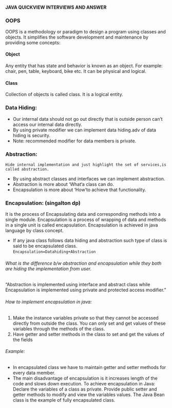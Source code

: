 #### JAVA QUICKVIEW INTERVIEWS AND ANSWER 
### OOPS
OOPS is a methodology or paradigm to design a program using classes and objects. It simplifies the software development and maintenance by providing some concepts:

#### Object 
Any entity that has state and behavior is known as an object. For example: chair, pen, table, keyboard, bike etc. It can be physical and logical.
#### Class
Collection of objects is called class. It is a logical entity.

### Data Hiding: 
- Our internal data should not go out directly that is outside person can’t access our internal data directly.
- By using private modifier we can implement data hiding.adv of data hiding is security.
- Note: recommended modifier for data members is private.

### Abstraction: 
	Hide internal implementation and just highlight the set of services,is called abstraction.
-  By using abstract classes and interfaces we can implement abstraction.
 - Abstraction is more about ‘What‘a class can do.
 - Encapsulation is more about ‘How‘to achieve that functionality.


### Encapsulation: (singalton dp)
It is the process of Encapsulating data and corresponding methods into a single module. Encapsulation is a process of wrapping of data and methods in a single unit is called encapsulation. Encapsulation is achieved in java language by class concept.
- If any java class follows data hiding and abstraction such type of class is said to be encapsulated class.   
         ```Encapsulation=Datahiding+Abstraction ```

###### What is the difference b/w abstraction and encapsulation while they both are hiding the implementation from user.
“Abstraction is implemented using interface and abstract class while Encapsulation is implemented using private and protected access modifier.”
###### How to implement encapsulation in java:
1) Make the instance variables private so that they cannot be accessed directly from outside the class. You can only set and get values of these variables through the methods of the class.
2) Have getter and setter methods in the class to set and get the values of the fields
###### Example:
- 	In encapsulated class we have to maintain getter and setter methods for every data member.
- The main disadvantage of encapsulation is it increases length of the code and slows down execution.
To achieve encapsulation in Java: Declare the variables of a class as private.
Provide public setter and getter methods to modify and view the variables values. The Java Bean class is the example of fully encapsulated class.
